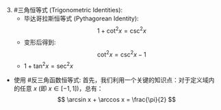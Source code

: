 3.  #三角恒等式 (Trigonometric Identities):
    *   毕达哥拉斯恒等式 (Pythagorean Identity): $$ 1 + \cot^2 x = \csc^2 x $$
    *   变形后得到: $$ \cot^2 x = \csc^2 x - 1 $$
    * $1 + \tan^2 x = \sec^2 x$ 
* 使用 #反三角函数恒等式:
    首先，我们利用一个关键的知识点：对于定义域内的任意 $x$ (即 $x \in [-1, 1]$)，总有：
    $$ \arcsin x + \arccos x = \frac{\pi}{2} $$